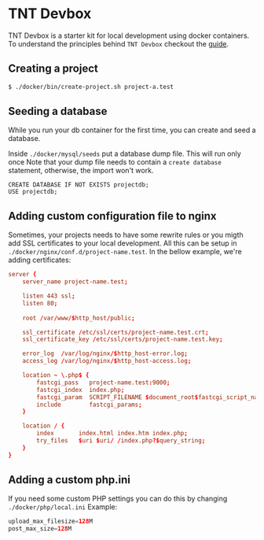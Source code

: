 # TNT Devbox

TNT Devbox is a starter kit for local development using docker containers.
To understand the principles behind `TNT Devbox` checkout the [guide](./guide.md).

## Creating a project

```bash
$ ./docker/bin/create-project.sh project-a.test
```

## Seeding a database

While you run your db container for the first time, you can create and seed a database.

Inside `./docker/mysql/seeds` put a database dump file. This will run only once
Note that your dump file needs to contain a `create database` statement, otherwise, the import won't work.

```mysql
CREATE DATABASE IF NOT EXISTS projectdb;
USE projectdb;
```

## Adding custom configuration file to nginx

Sometimes, your projects needs to have some rewrite rules or you migth add SSL certificates to your local development. 
All this can be setup in `./docker/nginx/conf.d/project-name.test`. In the bellow example, we're adding certificates:

```conf
server {
    server_name project-name.test;

    listen 443 ssl;
    listen 80;
    
    root /var/www/$http_host/public;

    ssl_certificate /etc/ssl/certs/project-name.test.crt; 
    ssl_certificate_key /etc/ssl/certs/project-name.test.key;

    error_log  /var/log/nginx/$http_host-error.log;
    access_log /var/log/nginx/$http_host-access.log; 

    location ~ \.php$ {
        fastcgi_pass   project-name.test:9000;
        fastcgi_index  index.php;
        fastcgi_param  SCRIPT_FILENAME $document_root$fastcgi_script_name;
        include        fastcgi_params;
    }

    location / {
        index       index.html index.htm index.php;
        try_files   $uri $uri/ /index.php?$query_string;
    }
}
```

## Adding a custom php.ini

If you need some custom PHP settings you can do this by changing `./docker/php/local.ini`
Example:

```php
upload_max_filesize=128M
post_max_size=128M
```
